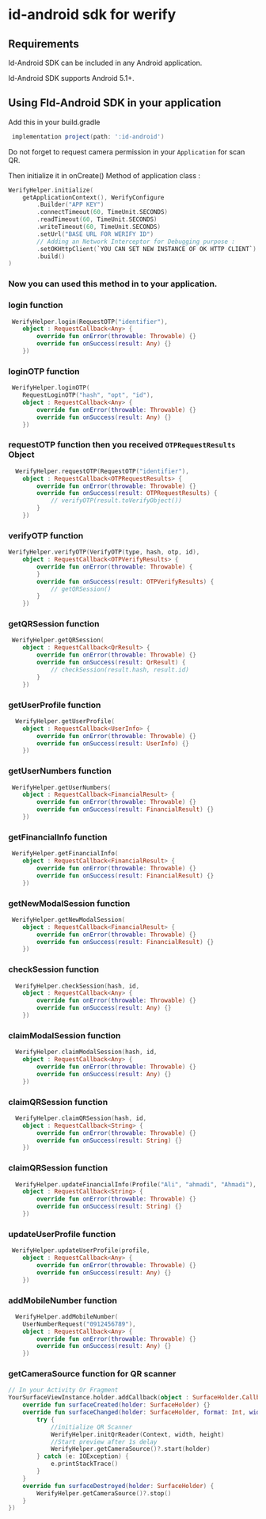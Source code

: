 # id-android sdk for werify

## Requirements

Id-Android SDK can be included in any Android application.

Id-Android SDK supports Android 5.1+.

## Using FId-Android SDK in your application

Add this in your build.gradle

```groovy
 implementation project(path: ':id-android')
```

Do not forget to request camera permission in your `Application` for scan QR.

Then initialize it in onCreate() Method of application class :

```kotlin
WerifyHelper.initialize(
    getApplicationContext(), WerifyConfigure
        .Builder("APP KEY")
        .connectTimeout(60, TimeUnit.SECONDS)
        .readTimeout(60, TimeUnit.SECONDS)
        .writeTimeout(60, TimeUnit.SECONDS)
        .setUrl("BASE URL FOR WERIFY ID")
        // Adding an Network Interceptor for Debugging purpose :
        .setOKHttpClient(`YOU CAN SET NEW INSTANCE OF OK HTTP CLIENT`)
        .build()
)
```

### Now you can used this method in to your application.

### login function

```kotlin
 WerifyHelper.login(RequestOTP("identifier"),
    object : RequestCallback<Any> {
        override fun onError(throwable: Throwable) {}
        override fun onSuccess(result: Any) {}
    })
```

### loginOTP function

```kotlin
 WerifyHelper.loginOTP(
    RequestLoginOTP("hash", "opt", "id"),
    object : RequestCallback<Any> {
        override fun onError(throwable: Throwable) {}
        override fun onSuccess(result: Any) {}
    })
```

### requestOTP function then you received `OTPRequestResults` Object

```kotlin
  WerifyHelper.requestOTP(RequestOTP("identifier"),
    object : RequestCallback<OTPRequestResults> {
        override fun onError(throwable: Throwable) {}
        override fun onSuccess(result: OTPRequestResults) {
            // verifyOTP(result.toVerifyObject())
        }
    })
```

### verifyOTP function

```kotlin
WerifyHelper.verifyOTP(VerifyOTP(type, hash, otp, id),
    object : RequestCallback<OTPVerifyResults> {
        override fun onError(throwable: Throwable) {
        }
        override fun onSuccess(result: OTPVerifyResults) {
            // getQRSession()
        }
    })
```

### getQRSession function

```kotlin
 WerifyHelper.getQRSession(
    object : RequestCallback<QrResult> {
        override fun onError(throwable: Throwable) {}
        override fun onSuccess(result: QrResult) {
            // checkSession(result.hash, result.id)
        }
    })
```

### getUserProfile function

```kotlin
  WerifyHelper.getUserProfile(
    object : RequestCallback<UserInfo> {
        override fun onError(throwable: Throwable) {}
        override fun onSuccess(result: UserInfo) {}
    })
```

### getUserNumbers function

```kotlin
 WerifyHelper.getUserNumbers(
    object : RequestCallback<FinancialResult> {
        override fun onError(throwable: Throwable) {}
        override fun onSuccess(result: FinancialResult) {}
    })
```

### getFinancialInfo function

```kotlin
 WerifyHelper.getFinancialInfo(
    object : RequestCallback<FinancialResult> {
        override fun onError(throwable: Throwable) {}
        override fun onSuccess(result: FinancialResult) {}
    })
```

### getNewModalSession function

```kotlin
 WerifyHelper.getNewModalSession(
    object : RequestCallback<FinancialResult> {
        override fun onError(throwable: Throwable) {}
        override fun onSuccess(result: FinancialResult) {}
    })
```

### checkSession function

```kotlin
  WerifyHelper.checkSession(hash, id,
    object : RequestCallback<Any> {
        override fun onError(throwable: Throwable) {}
        override fun onSuccess(result: Any) {}
    })
```

### claimModalSession function

```kotlin
  WerifyHelper.claimModalSession(hash, id,
    object : RequestCallback<Any> {
        override fun onError(throwable: Throwable) {}
        override fun onSuccess(result: Any) {}
    })
```

### claimQRSession function

```kotlin
  WerifyHelper.claimQRSession(hash, id,
    object : RequestCallback<String> {
        override fun onError(throwable: Throwable) {}
        override fun onSuccess(result: String) {}
    })
```

### claimQRSession function

```kotlin
  WerifyHelper.updateFinancialInfo(Profile("Ali", "ahmadi", "Ahmadi"),
    object : RequestCallback<String> {
        override fun onError(throwable: Throwable) {}
        override fun onSuccess(result: String) {}
    })
```

### updateUserProfile function

```kotlin
 WerifyHelper.updateUserProfile(profile,
    object : RequestCallback<Any> {
        override fun onError(throwable: Throwable) {}
        override fun onSuccess(result: Any) {}
    })
```

### addMobileNumber function

```kotlin
  WerifyHelper.addMobileNumber(
    UserNumberRequest("0912456789"),
    object : RequestCallback<Any> {
        override fun onError(throwable: Throwable) {}
        override fun onSuccess(result: Any) {}
    })
```

### getCameraSource function for QR scanner

```kotlin
// In your Activity Or Fragment
YourSurfaceViewInstance.holder.addCallback(object : SurfaceHolder.Callback {
    override fun surfaceCreated(holder: SurfaceHolder) {}
    override fun surfaceChanged(holder: SurfaceHolder, format: Int, width: Int, height: Int) {
        try {
            //initialize QR Scanner  
            WerifyHelper.initQrReader(Context, width, height)
            //Start preview after 1s delay
            WerifyHelper.getCameraSource()?.start(holder)
        } catch (e: IOException) {
            e.printStackTrace()
        }
    }
    override fun surfaceDestroyed(holder: SurfaceHolder) {
        WerifyHelper.getCameraSource()?.stop()
    }
})
```
